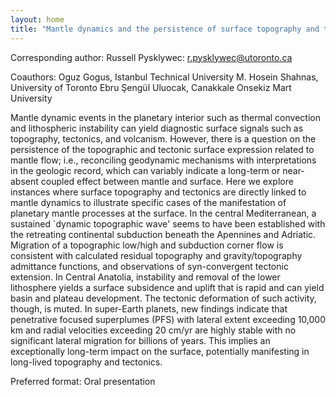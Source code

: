 ```yaml
---
layout: home
title: "Mantle dynamics and the persistence of surface topography and tectonics"
---
```



Corresponding author: Russell Pysklywec: r.pysklywec@utoronto.ca

Coauthors: Oguz Gogus, Istanbul Technical University
 M. Hosein Shahnas, University of Toronto
 Ebru Şengül Uluocak, Canakkale Onsekiz Mart University 

Mantle dynamic events in the planetary interior such as thermal convection and lithospheric instability can yield diagnostic surface signals such as topography, tectonics, and volcanism. 
 However, there is a question on the persistence of the topographic and tectonic surface expression related to mantle flow; i.e., reconciling geodynamic mechanisms with interpretations in the geologic record, which can variably indicate a long-term or near-absent coupled effect between mantle and surface. Here we explore instances where surface topography and tectonics are directly linked to mantle dynamics to illustrate specific cases of the manifestation of planetary mantle processes at the surface. In the central Mediterranean, a sustained `dynamic topographic wave' seems to have been established with the retreating continental subduction beneath the Apennines and Adriatic. Migration of a topographic low/high and subduction corner flow is consistent with calculated residual topography and gravity/topography admittance functions, and observations of syn-convergent tectonic extension. In Central Anatolia, instability and removal of the lower lithosphere yields a surface subsidence and uplift that is rapid and can yield basin and plateau development. The tectonic deformation of such activity, though, is muted. In super-Earth planets, new findings indicate that penetrative focused superplumes (PFS) with lateral extent exceeding 10,000 km and radial velocities exceeding 20 cm/yr are highly stable with no significant lateral migration for billions of years. This implies an exceptionally long-term impact on the surface, potentially manifesting in long-lived topography and tectonics.

Preferred format: Oral presentation
